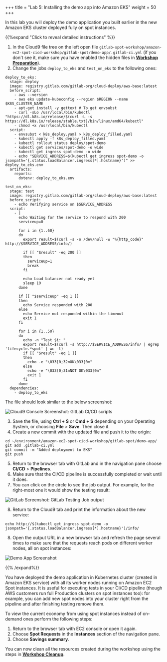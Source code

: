 +++
title = "Lab 5: Installing the demo app into Amazon EKS"
weight = 50
+++

In this lab you will deploy the demo application you built earlier in the new Amazon EKS cluster deployed fully on spot instances.

{{%expand "Click to reveal detailed instructions" %}}
1. In the Cloud9 file tree on the left open file `gitlab-spot-workshop/amazon-ec2-spot-cicd-workshop/gitlab-spot/demo-app/.gitlab-ci.yml` (if you don't see it, make sure you have enabled the hidden files in [**Workshop Preparation**](prep.html)).
2. Change the jobs `deploy_to_eks` and `test_on_eks` to the following ones:

```
deploy_to_eks:
  stage: deploy
  image: registry.gitlab.com/gitlab-org/cloud-deploy/aws-base:latest
  before_script:
    - aws --version
    - aws eks update-kubeconfig --region $REGION --name $K8S_CLUSTER_NAME
    - apt-get install -y gettext # To get envsubst
    - curl -sLo /usr/local/bin/kubectl "https://dl.k8s.io/release/$(curl -L -s https://dl.k8s.io/release/stable.txt)/bin/linux/amd64/kubectl"
    - chmod +x /usr/local/bin/kubectl
  script:
    - envsubst < k8s_deploy.yaml > k8s_deploy_filled.yaml
    - kubectl apply -f k8s_deploy_filled.yaml
    - kubectl rollout status deploy/spot-demo
    - kubectl get services/spot-demo -o wide
    - kubectl get ingress spot-demo -o wide
    - echo "SERVICE_ADDRESS=$(kubectl get ingress spot-demo -o jsonpath='{.status.loadBalancer.ingress[*].hostname}')" >> deploy_to_eks.env
  artifacts:
    reports:
      dotenv: deploy_to_eks.env

test_on_eks:
  stage: test
  image: registry.gitlab.com/gitlab-org/cloud-deploy/aws-base:latest
  before_script:
    - echo Verifying service on $SERVICE_ADDRESS
  script:
    - |
      echo Waiting for the service to respond with 200
      serviceup=0

      for i in {1..60}
      do
        export result=$(curl -s -o /dev/null -w "%{http_code}" http://$SERVICE_ADDRESS/info/)

        if [[ "$result" -eq 200 ]]
        then
          serviceup=1
          break
        fi

        echo Load balancer not ready yet
        sleep 10
      done

      if [[ "$serviceup" -eq 1 ]]
      then
        echo Service responded with 200
      else
        echo Service not responded within the timeout
        exit 1
      fi

      for i in {1..50}
      do
        echo -n "Test $i: "
        export result=$(curl -s http://$SERVICE_ADDRESS/info/ | egrep 'lifecycle.*spot' | wc -l)
        if [[ "$result" -eq 1 ]]
        then
          echo -e "\033[0;32mOK\033[0m"
        else
          echo -e "\033[0;31mNOT OK\033[0m"
          exit 1
        fi
      done
  dependencies:
    - deploy_to_eks
```

The file should look similar to the below screenshot:

![Cloud9 Console Screenshot: GitLab CI/CD scripts](/images/gitlab-spot/Cloud9-GitLabCI.png)

3. Save the file, using **Ctrl + S** or **Cmd + S** depending on your Operating System, or choosing **File** > **Save**. Then close it.
4. Create a new commit with the updated file and push it to the origin:

```
cd ~/environment/amazon-ec2-spot-cicd-workshop/gitlab-spot/demo-app/
git add .gitlab-ci.yml
git commit -m "Added deployment to EKS"
git push
```

5. Return to the browser tab with GitLab and in the navigation pane choose **CI/CD** > **Pipelines**.
6. Make sure that the CI/CD pipeline is successfully completed or wait until it does.
7. You can click on the circle to see the job output. For example, for the right-most one it would show the testing result:

![GitLab Screenshot: GitLab Testing Job output](/images/gitlab-spot/GitLab-TestingJob.png)

8. Return to the Cloud9 tab and print the information about the new service:

```
echo http://$(kubectl get ingress spot-demo -o jsonpath='{.status.loadBalancer.ingress[*].hostname}')/info/
```

8. Open the output URL in a new browser tab and refresh the page several times to make sure that the requests reach pods on different worker nodes, all on spot instances:

![Demo App Screenshot](/images/gitlab-spot/DemoApp.png)

{{% /expand%}}

You have deployed the demo application in Kubernetes cluster (created in Amazon EKS service) with all its worker nodes running on Amazon EC2 Spot instances. It is useful for executing tests in your CI/CD pipeline (though AWS customers run full Production clusters on spot instances too): for example, you can add new spot nodes into your cluster right from the pipeline and after finishing testing remove them.

To view the current economy from using spot instances instead of on-demand ones perform the following steps:

1. Return to the browser tab with EC2 console or open it again.
2. Choose **Spot Requests** in the **Instances** section of the navigation pane.
3. Choose **Savings summary**.

You can now clean all the resources created during the workshop using the steps in [**Workshop Cleanup**](cleanup.html).